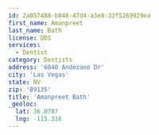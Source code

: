 ```yaml
---
id: 2a057488-b848-47d4-a3e8-32f5269929ea
first_name: Amanpreet
last_name: Bath
license: DDS
services:
  - Dentist
category: Dentists
address: '6040 Andezano Dr'
city: 'Las Vegas'
state: NV
zip: '89135'
title: 'Amanpreet Bath'
_geoloc:
  lat: 36.0787
  lng: -115.316
---
```

